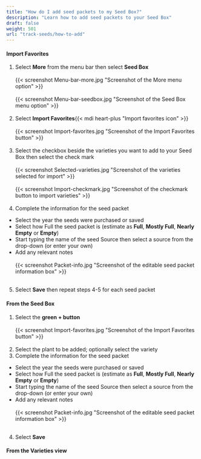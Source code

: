 ```yaml
---
title: "How do I add seed packets to my Seed Box?"
description: "Learn how to add seed packets to your Seed Box"
draft: false
weight: 501
url: "track-seeds/how-to-add"
---
```



#### Import Favorites
1. Select **More** from the menu bar then select **Seed Box**<br /><br />
{{< screenshot Menu-bar-more.jpg "Screenshot of the More menu option" >}}<br /><br />
{{< screenshot Menu-bar-seedbox.jpg "Screenshot of the Seed Box menu option" >}}<br /><br />
2. Select **Import Favorites**{{< mdi heart-plus "Import favorites icon" >}}<br /><br />
{{< screenshot Import-favorites.jpg "Screenshot of the Import Favorites button" >}}<br /><br />
3. Select the checkbox beside the varieties you want to add to your Seed Box then select the check mark<br /><br />
{{< screenshot Selected-varieties.jpg "Screenshot of the varieties selected for import" >}}<br /><br />
{{< screenshot Import-checkmark.jpg "Screenshot of the checkmark button to import varieties" >}}<br /><br />
4. Complete the information for the seed packet
- Select the year the seeds were purchased or saved
- Select how Full the seed packet is (estimate as **Full**, **Mostly Full**, **Nearly Empty** or **Empty**)
- Start typing the name of the seed Source then select a source from the drop-down (or enter your own)
- Add any relevant notes<br /><br />
{{< screenshot Packet-info.jpg "Screenshot of the editable seed packet information box" >}}<br /><br />
5. Select **Save** then repeat steps 4-5 for each seed packet

#### From the Seed Box
1. Select the **green + button**<br /><br />
{{< screenshot Import-favorites.jpg "Screenshot of the Import Favorites button" >}}<br /><br />
2. Select the plant to be added; optionally select the variety
3. Complete the information for the seed packet
- Select the year the seeds were purchased or saved
- Select how Full the seed packet is (estimate as **Full**, **Mostly Full**, **Nearly Empty** or **Empty**)
- Start typing the name of the seed Source then select a source from the drop-down (or enter your own)
- Add any relevant notes<br /><br />
{{< screenshot Packet-info.jpg "Screenshot of the editable seed packet information box" >}}<br /><br />
4. Select **Save**

#### From the Varieties view
